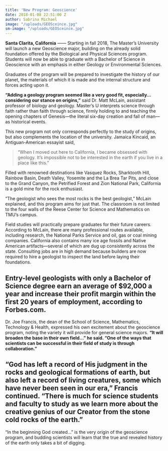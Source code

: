 ```yaml
---
title: 'New Program: Geoscience'
date: 2018-01-08 22:51:00 Z
author: Sabrina Michael
image: "/uploads/GEOSceince.jpg"
sm-image: "/uploads/GEOSceince.jpg"
---
```


**Santa Clarita, California** —— Starting in fall 2018, The Master’s University will launch a new Geoscience major, building on the already solid foundation offered by the Biological and Physical Sciences program. Students will now be able to graduate with a Bachelor of Science in Geoscience with an emphasis in either Geology or Environmental Sciences. 

Graduates of the program will be prepared to investigate the history of our planet, the materials of which it is made and the internal structure and forces acting upon it. 

**“Adding a geology program seemed like a very good fit, especially… considering our stance on origins,”** said Dr. Matt McLain, assistant professor of biology and geology. Master’s U interprets science through faith rather than faith through science, firmly holding to and teaching the opening chapters of Genesis—the literal six-day creation and fall of man—as historical events. 

This new program not only corresponds perfectly to the study of origins, but also complements the location of the university. Jamaica Kincaid, an Antiguan-American essayist said, 

> “When I moved out here to California, I became obsessed with geology. It’s impossible not to be interested in the earth if you live in a place like this.” 

Filled with renowned destinations like Vasquez Rocks, Sharktooth Hill, Rainbow Basin, Death Valley, Yosemite and the La Brea Tar Pits, and close to the Grand Canyon, the Petrified Forest and Zion National Park, California is a gold mine for the rock enthusiast. 

“The geologist who sees the most rocks is the best geologist,” McLain explained, and this program aims for just that. The classroom is not limited to the four walls of the Reese Center for Science and Mathematics on TMU’s campus. 

Field studies will practically prepare graduates for their future careers. According to McLain, there are many professional routes available, including research, the National Parks Service and oil, gas or coal mining companies. California also contains many ice age fossils and Native American artifacts—several of which are dug up consistently across the state. Consulting jobs are in high demand because builders are now required to hire a geologist to inspect the land before laying their foundations. 

## Entry-level geologists with only a Bachelor of Science degree earn an average of $92,000 a year and increase their profit margin within the first 20 years of employment, according to Forbes.com. 

Dr. Joe Francis, the dean of the School of Science, Mathematics, Technology & Health, expressed his own excitement about the geoscience program, noting the variety it will provide for general science majors. **“It will broaden the base in their own field…” he said. “One of the ways that scientists can be successful in their field of study is through collaboration.”**

## “God has left a record of His judgment in the rocks and geological formations of earth, but also left a record of living creatures, some which have never been seen in our era,” Francis continued. “There is much for science students and faculty to study as we learn more about the creative genius of our Creator from the stone cold rocks of the earth.” 

“In the beginning God created…” is the very origin of the geoscience program, and budding scientists will learn that the true and revealed history of the earth only takes a bit of digging.
